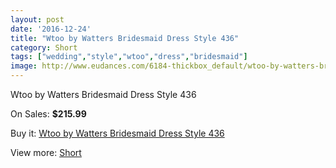 ```yaml
---
layout: post
date: '2016-12-24'
title: "Wtoo by Watters Bridesmaid Dress Style 436"
category: Short
tags: ["wedding","style","wtoo","dress","bridesmaid"]
image: http://www.eudances.com/6184-thickbox_default/wtoo-by-watters-bridesmaid-dress-style-436.jpg
---
```

Wtoo by Watters Bridesmaid Dress Style 436

On Sales: **$215.99**
<a href="https://www.eudances.com/en/short/2214-wtoo-by-watters-bridesmaid-dress-style-436.html"><amp-img layout="responsive" width="600" height="600" src="//www.eudances.com/6184-thickbox_default/wtoo-by-watters-bridesmaid-dress-style-436.jpg" alt="Wtoo by Watters Bridesmaid Dress Style 436 0" /></a>
<a href="https://www.eudances.com/en/short/2214-wtoo-by-watters-bridesmaid-dress-style-436.html"><amp-img layout="responsive" width="600" height="600" src="//www.eudances.com/6185-thickbox_default/wtoo-by-watters-bridesmaid-dress-style-436.jpg" alt="Wtoo by Watters Bridesmaid Dress Style 436 1" /></a>

Buy it: [Wtoo by Watters Bridesmaid Dress Style 436](https://www.eudances.com/en/short/2214-wtoo-by-watters-bridesmaid-dress-style-436.html "Wtoo by Watters Bridesmaid Dress Style 436")

View more: [Short](https://www.eudances.com/en/25-short "Short")